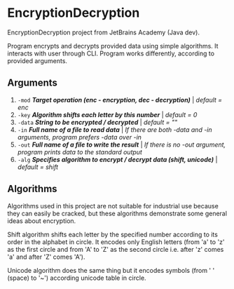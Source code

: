 # EncryptionDecryption
EncryptionDecryption project from JetBrains Academy (Java dev).

Program encrypts and decrypts provided data using simple algorithms.
It interacts with user through CLI.
Program works differently, according to provided arguments.

## Arguments
1. `-mod` ***Target operation (enc - encryption, dec - decryption)*** | _default = enc_
2. `-key` ***Algorithm shifts each letter by this number*** | _default = 0_
3. `-data` ***String to be encrypted / decrypted*** | _default = ""_
4. `-in` ***Full name of a file to read data*** | _If there are both -data and -in arguments, program prefers -data over -in_
5. `-out` ***Full name of a file to write the result*** | _If there is no -out argument, program prints data to the standard output_
6. `-alg` ***Specifies algorithm to encrypt / decrypt data (shift, unicode)*** | _default = shift_

## Algorithms
Algorithms used in this project are not suitable for industrial use because they can easily be cracked, but these algorithms demonstrate some general ideas about encryption.

Shift algorithm shifts each letter by the specified number according to its order in the alphabet in circle.
It encodes only English letters (from 'a' to 'z' as the first circle and from 'A' to 'Z' as the second circle i.e. after 'z' comes 'a' and after 'Z' comes 'A').

Unicode algorithm does the same thing but it encodes symbols (from ' ' (space) to '~') according unicode table in circle.
